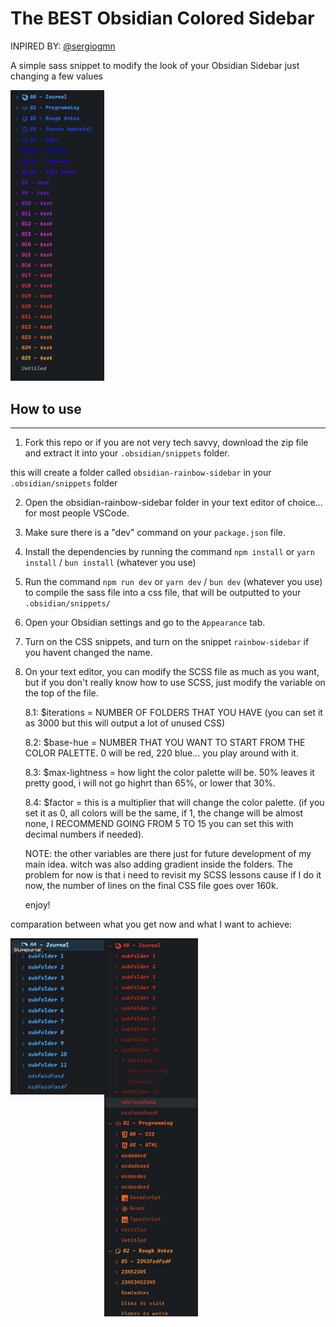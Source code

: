 # The BEST Obsidian Colored Sidebar

INPIRED BY: [@sergiogmn](https://x.com/SergioGMN)

A simple sass snippet to modify the look of your Obsidian Sidebar just changing a few values

[<img src="/img/CleanShot%202024-08-05%20at%2013.27.59@2x.png" width="150"/>](/img/CleanShot%202024-08-05%20at%2013.27.59@2x.png)

## How to use

---

1. Fork this repo or if you are not very tech savvy, download the zip file and extract it into your `.obsidian/snippets` folder.

this will create a folder called `obsidian-rainbow-sidebar` in your `.obsidian/snippets` folder

2. Open the obsidian-rainbow-sidebar folder in your text editor of choice... for most people VSCode.

3. Make sure there is a "dev" command on your `package.json` file.

4. Install the dependencies by running the command `npm install` or `yarn install` / `bun install` (whatever you use)

5. Run the command `npm run dev` or `yarn dev` / `bun dev` (whatever you use) to compile the sass file into a css file, that will be outputted to your `.obsidian/snippets/`

6. Open your Obsidian settings and go to the `Appearance` tab.

7. Turn on the CSS snippets, and turn on the snippet `rainbow-sidebar` if you havent changed the name.

8. On your text editor, you can modify the SCSS file as much as you want, but if you don't really know how to use SCSS, just modify the variable on the top of the file.

   8.1: $iterations = NUMBER OF FOLDERS THAT YOU HAVE (you can set it as 3000 but this will output a lot of unused CSS)

   8.2: $base-hue = NUMBER THAT YOU WANT TO START FROM THE COLOR PALETTE. 0 will be red, 220 blue... you play around with it.

   8.3: $max-lightness = how light the color palette will be. 50% leaves it pretty good, i will not go highrt than 65%, or lower that 30%.

   8.4: $factor = this is a multiplier that will change the color palette. (if you set it as 0, all colors will be the same, if 1, the change will be almost none, I RECOMMEND GOING FROM 5 TO 15 you can set this with decimal numbers if needed).

   NOTE: the other variables are there just for future development of my main idea. witch was also adding gradient inside the folders. The problem for now is that i need to revisit my SCSS lessons cause if I do it now, the number of lines on the final CSS file goes over 160k.

   enjoy!

comparation between what you get now and what I want to achieve:

[<img src="/img/CleanShot%202024-08-05%20at%2013.28.44@2x.png" width="150" style="float:left;"/>](/img/CleanShot%202024-08-05%20at%2013.28.44@2x.png)
[<img src="/img/CleanShot%202024-08-05%20at%2013.29.26@2x.png" width="150" />](/img/CleanShot%202024-08-05%20at%2013.29.26@2x.png)
